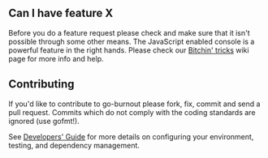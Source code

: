 ## Can I have feature X

Before you do a feature request please check and make sure that it isn't possible
through some other means. The JavaScript enabled console is a powerful feature
in the right hands. Please check our [Bitchin' tricks](https://github.com/burnout/go-burnout/wiki/bitchin-tricks) wiki page for more info
and help.

## Contributing

If you'd like to contribute to go-burnout please fork, fix, commit and
send a pull request. Commits which do not comply with the coding standards
are ignored (use gofmt!).

See [Developers' Guide](https://github.com/burnout/go-burnout/wiki/Developers'-Guide)
for more details on configuring your environment, testing, and
dependency management.
